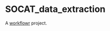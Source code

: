 # SOCAT_data_extraction

A [workflowr][] project.

[workflowr]: https://github.com/jdblischak/workflowr
